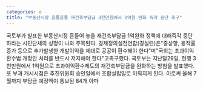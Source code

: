 ```yaml
---
categories: e
title: "부동산시장 흔들흔들 재건축부담금 3천만원에서 1억원 완화 즉각 중단 촉구"
---
```

국토부가 발표한 부동산시장 흔들어 놓을 재건축부담금 1억완화 정책에 대해즉각 중단하라는 시민단체의 성명이 나와 주목된다. 경제정의실천연합(경실련)은"종상향, 용적률 증가 등으로 추가발생한 개발이익을 제대로 공공이 환수해야 한다"며"국회는 초과이익환수법 개정안 처리를 반드시 저지해야 한다"고촉구했다. 국토부는 지난달29일, 현행 3천만원에서 1억원으로 초과이익환수제도의 재건축부담금을 완화하는 방침을 발표했다. 또 부과 개시시점은 추진위원회 승인일에서 조합설립일로 미뤄지게 된다. 이로써 올해 7월까지 부담금 예정액이 통보된 84개 아파